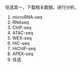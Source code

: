 任选其一，下载相关数据，进行分析。

1. microRNA-seq 
2. RNAseq
3. ChIP-seq
4. ATAC-seq
5. WEX-seq
6. HiC-seq
7. HiChIP-seq
8. APEX-seq
8. 任选
